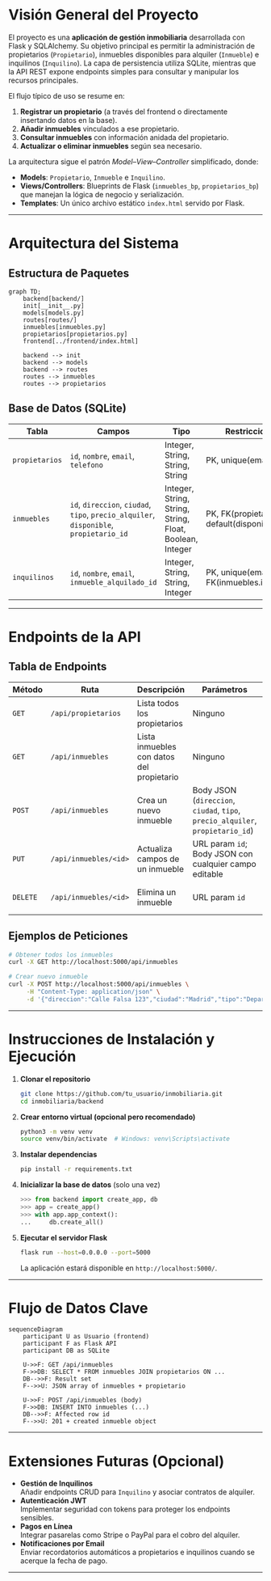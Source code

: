# Visión General del Proyecto
El proyecto es una **aplicación de gestión inmobiliaria** desarrollada con Flask y SQLAlchemy. Su objetivo principal es permitir la administración de propietarios (`Propietario`), inmuebles disponibles para alquiler (`Inmueble`) e inquilinos (`Inquilino`). La capa de persistencia utiliza SQLite, mientras que la API REST expone endpoints simples para consultar y manipular los recursos principales.

El flujo típico de uso se resume en:
1. **Registrar un propietario** (a través del frontend o directamente insertando datos en la base).
2. **Añadir inmuebles** vinculados a ese propietario.
3. **Consultar inmuebles** con información anidada del propietario.
4. **Actualizar o eliminar inmuebles** según sea necesario.

La arquitectura sigue el patrón *Model–View–Controller* simplificado, donde:
- **Models**: `Propietario`, `Inmueble` e `Inquilino`.
- **Views/Controllers**: Blueprints de Flask (`inmuebles_bp`, `propietarios_bp`) que manejan la lógica de negocio y serialización.
- **Templates**: Un único archivo estático `index.html` servido por Flask.

---

# Arquitectura del Sistema
## Estructura de Paquetes

```mermaid
graph TD;
    backend[backend/]
    init[__init__.py]
    models[models.py]
    routes[routes/]
    inmuebles[inmuebles.py]
    propietarios[propietarios.py]
    frontend[../frontend/index.html]

    backend --> init
    backend --> models
    backend --> routes
    routes --> inmuebles
    routes --> propietarios
```

## Base de Datos (SQLite)
| Tabla | Campos | Tipo | Restricciones |
|-------|--------|------|---------------|
| `propietarios` | `id`, `nombre`, `email`, `telefono` | Integer, String, String, String | PK, unique(email) |
| `inmuebles` | `id`, `direccion`, `ciudad`, `tipo`, `precio_alquiler`, `disponible`, `propietario_id` | Integer, String, String, String, Float, Boolean, Integer | PK, FK(propietarios.id), default(disponible=true) |
| `inquilinos` | `id`, `nombre`, `email`, `inmueble_alquilado_id` | Integer, String, String, Integer | PK, unique(email), FK(inmuebles.id) |

---

# Endpoints de la API
## Tabla de Endpoints

| Método | Ruta | Descripción | Parámetros | Respuesta |
|--------|------|-------------|------------|-----------|
| `GET`  | `/api/propietarios` | Lista todos los propietarios | Ninguno | JSON array de objetos propietario |
| `GET`  | `/api/inmuebles` | Lista inmuebles con datos del propietario | Ninguno | JSON array de objetos inmueble (incluye propietario) |
| `POST` | `/api/inmuebles` | Crea un nuevo inmueble | Body JSON (`direccion`, `ciudad`, `tipo`, `precio_alquiler`, `propietario_id`) | 201 + objeto inmueble creado |
| `PUT`  | `/api/inmuebles/<id>` | Actualiza campos de un inmueble | URL param `id`; Body JSON con cualquier campo editable | 200 + objeto actualizado |
| `DELETE`| `/api/inmuebles/<id>` | Elimina un inmueble | URL param `id` | 200 + mensaje confirmación |

## Ejemplos de Peticiones

```bash
# Obtener todos los inmuebles
curl -X GET http://localhost:5000/api/inmuebles

# Crear nuevo inmueble
curl -X POST http://localhost:5000/api/inmuebles \
     -H "Content-Type: application/json" \
     -d '{"direccion":"Calle Falsa 123","ciudad":"Madrid","tipo":"Departamento","precio_alquiler":1200.5,"propietario_id":1}'
```

---

# Instrucciones de Instalación y Ejecución
1. **Clonar el repositorio**  
   ```bash
   git clone https://github.com/tu_usuario/inmobiliaria.git
   cd inmobiliaria/backend
   ```

2. **Crear entorno virtual (opcional pero recomendado)**  
   ```bash
   python3 -m venv venv
   source venv/bin/activate  # Windows: venv\Scripts\activate
   ```

3. **Instalar dependencias**  
   ```bash
   pip install -r requirements.txt
   ```

4. **Inicializar la base de datos** (solo una vez)  
   ```python
   >>> from backend import create_app, db
   >>> app = create_app()
   >>> with app.app_context():
   ...     db.create_all()
   ```

5. **Ejecutar el servidor Flask**  
   ```bash
   flask run --host=0.0.0.0 --port=5000
   ```
   La aplicación estará disponible en `http://localhost:5000/`.

---

# Flujo de Datos Clave
```mermaid
sequenceDiagram
    participant U as Usuario (frontend)
    participant F as Flask API
    participant DB as SQLite

    U->>F: GET /api/inmuebles
    F->>DB: SELECT * FROM inmuebles JOIN propietarios ON ...
    DB-->>F: Result set
    F-->>U: JSON array of inmuebles + propietario

    U->>F: POST /api/inmuebles (body)
    F->>DB: INSERT INTO inmuebles (...)
    DB-->>F: Affected row id
    F-->>U: 201 + created inmueble object
```

---

# Extensiones Futuras (Opcional)
- **Gestión de Inquilinos**  
  Añadir endpoints CRUD para `Inquilino` y asociar contratos de alquiler.
- **Autenticación JWT**  
  Implementar seguridad con tokens para proteger los endpoints sensibles.
- **Pagos en Línea**  
  Integrar pasarelas como Stripe o PayPal para el cobro del alquiler.
- **Notificaciones por Email**  
  Enviar recordatorios automáticos a propietarios e inquilinos cuando se acerque la fecha de pago.

---